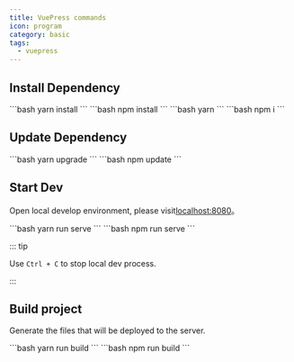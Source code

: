 ```yaml
---
title: VuePress commands
icon: program
category: basic
tags:
  - vuepress
---
```


## Install Dependency

<CodeGroup>
<CodeGroupItem title="yarn">
```bash
yarn install
```
</CodeGroupItem>

<CodeGroupItem title="npm">
```bash
npm install
```
</CodeGroupItem>

<CodeGroupItem title="yarn short">
```bash
yarn
```
</CodeGroupItem>

<CodeGroupItem title="npm short">
```bash
npm i
```
</CodeGroupItem>
</CodeGroup>

## Update Dependency

<CodeGroup>
<CodeGroupItem title="yarn">
```bash
yarn upgrade
```
</CodeGroupItem>

<CodeGroupItem title="npm">
```bash
npm update
```
</CodeGroupItem>
</CodeGroup>

## Start Dev

Open local develop environment, please visit[localhost:8080](http://localhost:8080)。

<CodeGroup>
<CodeGroupItem title="yarn">
```bash
yarn run serve
```
</CodeGroupItem>

<CodeGroupItem title="npm">
```bash
npm run serve
```
</CodeGroupItem>
</CodeGroup>

::: tip

Use `Ctrl + C` to stop local dev process.

:::

## Build project

Generate the files that will be deployed to the server.

<CodeGroup>
<CodeGroupItem title="yarn">
```bash
yarn run build
```
</CodeGroupItem>

<CodeGroupItem title="npm">
```bash
npm run build
```
</CodeGroupItem>
</CodeGroup>
